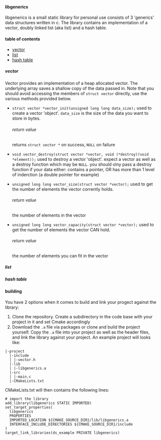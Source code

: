 #### libgenerics
libgenerics is a small static library for personal use consists of 3 'generics' data structures written in c. The library contains an implementation of a vector, doubly linked list (aka list) and a hash table.

#### table of contents
- [vector]()
- [list]()
- [hash table]()

##### vector
Vector provides an implementation of a heap allocated vector. The underlying array saves a shallow copy of the data passed in. Note that you should avoid accessing the members of `struct vector` directly, use the various methods provided below.

- `struct vector *vector_init(unsigned long long data_size);`
  used to create a vector 'object'. `data_size` is the size of the data you want to store in bytes.
  ###### return value
  returns `struct vector *` on success, `NULL` on failure

- `void vector_destroy(struct vector *vector, void (*destroy)(void *element));`
  used to destroy a vector 'object'. expect a vector as well as a destroy function which may be `NULL`. you should olny pass a destroy function if your data either: contains a pointer, OR has more than 1 level of inderction (a double pointer for example)

- `unsigned long long vector_size(struct vector *vector);`
  used to get the number of elements the vector corrently holds.
  ###### return value
  the number of elements in the vector

- `unsigned long long vector_capacity(struct vector *vector);`
  used to get the number of elements the vector CAN hold.
  ###### return value
  the number of elements you can fit in the vector

##### list

##### hash table

#### building
You have 2 options when it comes to build and link your progect against the library:
1. Clone the repository. Create a subdirectory in the code base with your project in it and set Cmake accordingly
2. Download the `.a` file via packages or clone and build the project yourself. Copy the `.a` file into your project as well as the header files, and link the library against your project.
An example project will looks like:
```
|-project
  |-include
  | |-vector.h
  |-lib
  | |-libgenerics.a
  |-src
  | |-main.c
  |-CMakeLists.txt
```
CMakeLists.txt will then contains the following lines:
```
# import the library
add_library(libgenerics STATIC IMPORTED)
set_target_properties(
  libgenerics
  PROPERTIES
  IMPORTED_LOCATION ${CMAKE_SOURCE_DIR}/lib/libgenerics.a
  INTERFACE_INCLUDE_DIRECTORIES ${CMAKE_SOURCE_DIR}/include
)
target_link_libraries(ds_example PRIVATE libgenerics)
```